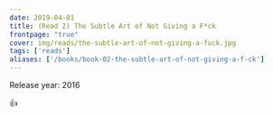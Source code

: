 ```yaml
---
date: 2019-04-01
title: (Read 2) The Subtle Art of Not Giving a F*ck
frontpage: "true"
cover: img/reads/the-subtle-art-of-not-giving-a-fuck.jpg
tags: ['reads']
aliases: ['/books/book-02-the-subtle-art-of-not-giving-a-f-ck']
---
```


Release year: 2016

👍

